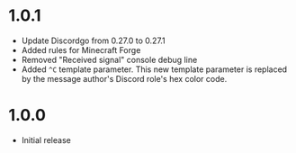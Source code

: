 # 1.0.1

* Update Discordgo from 0.27.0 to 0.27.1
* Added rules for Minecraft Forge
* Removed "Received signal" console debug line
* Added `^C` template parameter. This new template parameter is replaced by the
  message author's Discord role's hex color code.

# 1.0.0

* Initial release